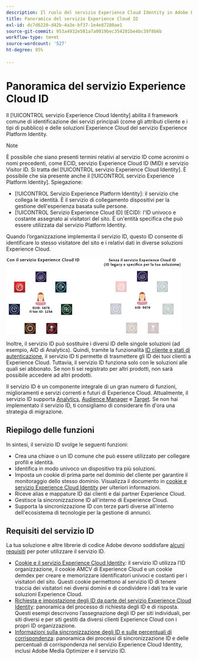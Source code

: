 ```yaml
---
description: Il ruolo del servizio Experience Cloud Identity in Adobe Experience Cloud.
title: Panoramica del servizio Experience Cloud ID
exl-id: dc7d6220-d42b-4a3e-bf37-1e4e87280ae1
source-git-commit: 953a4932e581a7a0019bec354201be4bc39f8b6b
workflow-type: tm+mt
source-wordcount: '527'
ht-degree: 95%

---
```


# Panoramica del servizio Experience Cloud ID

Il [!UICONTROL servizio Experience Cloud Identity] abilita il framework comune di identificazione dei servizi principali (come gli attributi cliente e i tipi di pubblico) e delle soluzioni Experience Cloud del servizio Experience Platform Identity.

>[!NOTE]
>
> È possibile che siano presenti termini relativi al servizio ID come acronimi o nomi precedenti, come ECID, servizio Experience Cloud ID (MID) e servizio Visitor ID. Si tratta del [!UICONTROL servizio Experience Cloud Identity]. È possibile che sia presente anche il [!UICONTROL servizio Experience Platform Identity]. Spiegazione:

* [!UICONTROL Servizio Experience Platform Identity]: il servizio che collega le identità. È il servizio di collegamento dispositivi per la gestione dell&#39;esperienza basata sulle persone.
* [!UICONTROL Servizio Experience Cloud ID] (ECID): l&#39;ID univoco e costante assegnato ai visitatori del sito. È un&#39;entità specifica che può essere utilizzata dal servizio Platform Identity.

Quando l’organizzazione implementa il servizio ID, questo ID consente di identificare lo stesso visitatore del sito e i relativi dati in diverse soluzioni Experience Cloud.

![](assets/ecid-new.png)

Inoltre, il servizio ID può sostituire i diversi ID delle singole soluzioni (ad esempio, AID di Analytics). Quindi, tramite la funzionalità [ID cliente e stati di autenticazione](/help/reference/authenticated-state.md), il servizio ID ti permette di trasmettere gli ID dei tuoi clienti a Experience Cloud. Tuttavia, il servizio ID funziona solo con le soluzioni alle quali sei abbonato. Se non ti sei registrato per altri prodotti, non sarà possibile accedere ad altri prodotti.

Il servizio ID è un componente integrale di un gran numero di funzioni, miglioramenti e servizi correnti e futuri di Experience Cloud. Attualmente, il servizio ID supporta [Analytics](http://www.adobe.com/it/marketing-cloud/web-analytics.html), [Audience Manager](http://www.adobe.com/it/marketing-cloud/data-management-platform.html) e [Target](http://www.adobe.com/it/marketing-cloud/testing-targeting.html). Se non hai implementato il servizio ID, ti consigliamo di considerare fin d&#39;ora una strategia di migrazione.

## Riepilogo delle funzioni

In sintesi, il servizio ID svolge le seguenti funzioni:

* Crea una chiave o un ID comune che può essere utilizzato per collegare profili e identità.
* Identifica in modo univoco un dispositivo tra più soluzioni.
* Imposta un cookie di prima parte nel dominio del cliente per garantire il monitoraggio dello stesso dominio. Visualizza il documento in [cookie e servizio Experience Cloud Identity](./cookies.md) per ulteriori informazioni.
* Riceve alias e mappature ID dai clienti e dai partner Experience Cloud.
* Gestisce la sincronizzazione ID all&#39;interno di Experience Cloud.
* Supporta la sincronizzazione ID con terze parti diverse all&#39;interno dell&#39;ecosistema di tecnologie per la gestione di annunci.

## Requisiti del servizio ID

La tua soluzione e altre librerie di codice Adobe devono soddisfare [alcuni requisiti](/help/reference/requirements.md) per poter utilizzare il servizio ID.

* [Cookie e il servizio Experience Cloud Identity](cookies.md): il servizio ID utilizza l’ID organizzazione, il cookie AMCV di Experience Cloud e un cookie demdex per creare e memorizzare identificatori univoci e costanti per i visitatori del sito. Questi cookie permettono al servizio ID di tenere traccia dei visitatori nei diversi domini e di condividere i dati tra le varie soluzioni Experience Cloud.
* [Richiesta e impostazione degli ID da parte del servizio Experience Cloud Identity](id-request.md): panoramica del processo di richiesta degli ID e di risposta. Questi esempi descrivono l’assegnazione degli ID per siti individuali, per siti diversi e per siti gestiti da diversi clienti Experience Cloud con i propri ID organizzazione.
* [Informazioni sulla sincronizzazione degli ID e sulle percentuali di corrispondenza](match-rates.md): panoramica dei processi di sincronizzazione ID e delle percentuali di corrispondenza nel servizio Experience Cloud Identity, inclusi Adobe Media Optimizer e il servizio ID.
